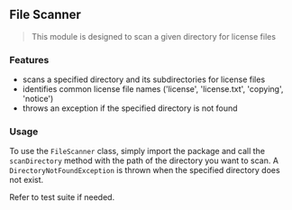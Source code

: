 ## File Scanner

> This module is designed to scan a given directory for license files

### Features

- scans a specified directory and its subdirectories for license files
- identifies common license file names ('license', 'license.txt', 'copying', 'notice')
- throws an exception if the specified directory is not found

### Usage

To use the `FileScanner` class, simply import the package and call the `scanDirectory` method with the path of the directory you want to scan. A `DirectoryNotFoundException` is thrown when the specified directory does not exist.

Refer to test suite if needed.